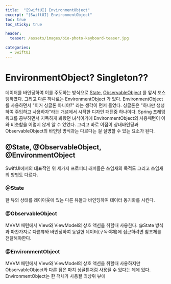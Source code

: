 ```yaml
---
title:  "[SwiftUI] EnvironmentObject"
excerpt: "[SwiftUI] EnvironmentObject"
toc: true
toc_sticky: true

header:
  teaser: /assets/images/bio-photo-keyboard-teaser.jpg

categories:
  - SwiftUI
---
```



# EnvironmentObject? Singleton??
데이터를 바인딩하여 이를 주도하는 방식으로 [State](https://ronick-grammer.github.io/swiftui/SwiftUI-상태-프로퍼티와-상태-바인딩/), [ObservableObject](https://ronick-grammer.github.io/swiftui/SwiftUI-Observable/) 를 앞서 포스팅하였다.
그리고 다른 하나로는 EnvironmentObject 가 있다.
EnvironmentObject를 사용하면서 "이거 싱글톤 아니야?" 라는 생각이 먼저 들었다. 싱글톤은 "하나만 생성하여 주입하고 사용하자"라는 개념에서 시작한 디자인 패턴중 하나이다. Spring 프레임워크를 공부하면서 지독하게
봐왔던 녀석이기에 EnvironmentObject의 사용패턴이 이와 비슷함을 어렵지 않게 알 수 있었다. 그리고 바로 이점이 상태바인딩과 ObservableObject의 바인딩 방식과는 다르다는 걸 설명할 수 있는 요소가 된다.
 
## @State, @ObservableObject, @EnvironmentObject 
SwiftUI에서의 대표적인 위 세가지 프로퍼티 래퍼들은 쓰임새의 목적도 그리고 쓰임새의 방법도 다르다.
 
### @State
한 뷰의 상태를 레이아웃에 있는 다른 뷰들과 바인딩하여 데이터 동기화를 시킨다.

### @ObservableObject
MVVM 패턴에서 View와 ViewModel의 상호 액션을 취할때 사용한다. @State 방식과 마찬가지로 다른뷰와 바인딩하여 동일한 데이터(구독객체)에 접근하려면 참조체를 전달해야한다.

### @EnvironmentObject
MVVM 패턴에서 View와 ViewModel의 상호 액션을 취할때 사용하지만 ObservableObject와 다른 점은 마치 싱글톤처럼 사용될 수 있다는 데에 있다. EnvironmentObject는 한 객체가 사용될 최상위 뷰에
 
 
 
 
